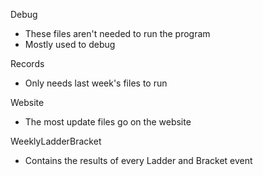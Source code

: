 Debug
- These files aren't needed to run the program
- Mostly used to debug

Records
- Only needs last week's files to run

Website
- The most update files go on the website

WeeklyLadderBracket
- Contains the results of every Ladder and Bracket event
